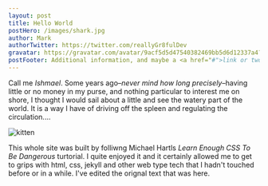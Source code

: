 ```yaml
---
layout: post
title: Hello World
postHero: /images/shark.jpg
author: Mark
authorTwitter: https://twitter.com/reallyGr8fulDev
gravatar: https://gravatar.com/avatar/9acf5d5d47540382469bb5d6d12337a4?s=150
postFooter: Additional information, and maybe a <a href="#">link or two</a>
---
```


Call me *Ishmael*. Some years ago–*never mind how long
precisely*–having little or no money in my purse, and nothing
particular to interest me on shore, I thought I would sail about a little
and see the watery part of the world. It is a way I have of driving off
the spleen and regulating the circulation....

<img class="pull-left" src="https://placekitten.com/g/400/200" alt="kitten">

This whole site was built by folliwng Michael Hartls *Learn Enough CSS To Be Dangerous* turtorial.  I quite enjoyed it and it certainly allowed me to get to grips with html, css, jekyll and other web type tech that I hadn't touched before or in a while. I've edited the orignal text that was here.